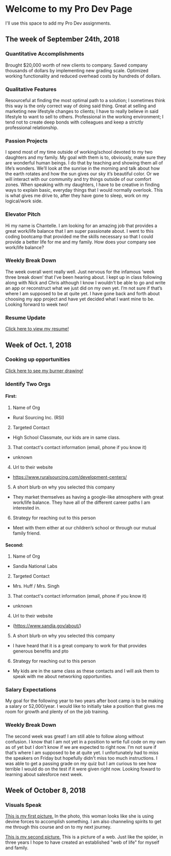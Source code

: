# Welcome to my Pro Dev Page

I'll use this space to add my Pro Dev assignments. 

## The week of September 24th, 2018

### Quantitative Accomplishments

Brought $20,000 worth of new clients to company.
Saved company thousands of dollars by implementing new grading scale.
Optimized working functionality and reduced overhead costs by hundreds of dollars. 

### Qualitative Features

Resourceful at finding the most optimal path to a solution; I sometimes think this way is the only correct way of doing said thing. 
Great at selling and marketing new lifestyle changes to clients; I have to really believe in said lifestyle to want to sell to others.
Professional in the working environment; I tend not to create deep bonds with colleagues and keep a strictly professional relationship.

### Passion Projects

I spend most of my time outside of working/school devoted to my two daughters and my family. My goal with them is to, obviously, make sure they are wonderful human beings. I do that by teaching and showing them all of life’s wonders. We’ll look at the sunrise in the morning and talk about how the earth rotates and how the sun gives our sky it’s beautiful color. Or we will interact with our community and try things outside of our comfort zones. When speaking with my daughters, I have to be creative in finding ways to explain basic, everyday things that I would normally overlook. This is what gives me drive to, after they have gone to sleep, work on my logical/work side. 

### Elevator Pitch

Hi my name is Chantelle. I am looking for an amazing job that provides a great work/life balance that I am super passionate about. I went to this coding bootcamp that provided me the skills necessary so that I could provide a better life for me and my family. How does your company see work/life balance?

### Weekly Break Down 

The week overall went really well. Just nervous for the infamous ‘week three break down’ that I’ve been hearing about. I kept up in class following along with Nick and Chris although I know I wouldn’t be able to go and write an app or reconstruct what we just did on my own yet. I’m not sure if that’s where I am supposed to be at quite yet. I have gone back and forth about choosing my app project and have yet decided what I want mine to be. Looking forward to week two! 


### Resume Update

[Click here to view my resume!](https://drive.google.com/file/d/1tiV-OUfuu1zeyxwmg6l2OX-u-xvH5F9U/view?usp=sharing "My Resume")

## Week of Oct. 1, 2018


### Cooking up opportunities

[Click here to see my burner drawing!](https://drive.google.com/file/d/1gA_vbDYBbH7p5MevQ2CzLq9vHGAWXJ_f/view?usp=sharing "My Burner Drawing")

### Identify Two Orgs

#### First:
1. Name of Org 
- Rural Sourcing Inc. (RSI)
2. Targeted Contact
- High School Classmate, our kids are in same class. 
3. That contact's contact information (email, phone if you know it)
- unknown 
4. Url to their website
- https://www.ruralsourcing.com/development-centers/
5. A short blurb on why you selected this company
- They market themselves as having a google-like atmosphere with great work/life balance. They have all of the different career paths I am interested in.
6. Strategy for reaching out to this person
- Meet with them either at our children’s school or through our mutual family friend.

#### Second:
1. Name of Org
- Sandia National Labs
2. Targeted Contact
- Mrs. Huff / Mrs. Singh
3. That contact's contact information (email, phone if you know it)
- unknown
4. Url to their website
- (https://www.sandia.gov/about/)
5. A short blurb on why you selected this company
- I have heard that it is a great company to work for that provides generous benefits and pto
6. Strategy for reaching out to this person
- My kids are in the same class as these contacts and I will ask them to speak with me about networking opportunities. 

### Salary Expectations

My goal for the following year to two years after boot camp is to be making a salary or 52,000/year.  I would like to initially take a position that gives me room for growth and plenty of on the job training. 

### Weekly Break Down 

The second week was great! I am still able to follow along without confusion. I know that I am not yet in a position to wrtie full code on my own as of yet but I don't know if we are expected to right now. I’m not sure if that’s where I am supposed to be at quite yet. I unfortunately had to miss the speakers on Friday but hopefully didn't miss too much instructions. I was able to get a passing grade on my quiz but I am curious to see how terrible I would do on the test if it were given right now. Looking foward to learning about salesforce next week.

## Week of October 8, 2018

### Visuals Speak

[This is my first picture.](https://drive.google.com/file/d/0B-qU7VofrIyEekEtV09UYUdUR2VIRklSNndNdkNPcTFINTNv/view?usp=sharing "My First Picture")
In the photo, this woman looks like she is using devine forces to accomplish something. I am also channeling spirits to get me through this course and on to my next journey. 

[This is my second picture.](https://drive.google.com/file/d/0B-qU7VofrIyEQXhtdVltSjR5ZVVoamw2SGlZZFBQajdFRWdv/view?usp=sharing "My Second Picture")
This is a picture of a web. Just like the spider, in three years I hope to have created an established "web of life" for myself and family.



